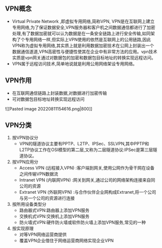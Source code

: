 
## VPN概念
- Virtual Private Network ,即虚拟专用网络,简称VPN, VPN是在互联网上建立专用网络,为了保证数据安全,VPN服务器和客户机之间数据通信都进行了加密处理,有了数据加密就可以认为数据是在一条安全链路上进行安全传输,如同架构了个专用网络一样,但实际上VPN使用的依然是互联网上的公用链路,因此VPN称为虚拟专用网络,其实质上就是利用数据加密技术在公网上封装出一个数据通信遂道,VPN高密性与便捷性使其在企业中有非常方法的应用。vpn技术实质是vpn网关通过对数据包的加密和数据包目标地址的转换实现远程访问。
- VPN属于远程访问技术,简单地说就是利用公用网络架设专用网络。

## VPN作用
- 在互联网通信链路上封装数据,对数据进行加密传输
- 可对数据包目标地址转换实现远程访问

![[Pasted image 20220811154616.png|800]]

## VPN分类
1. 按VPN协议分
	-  VPN的隧道协议主要有PPTP、L2TP、IPSec、SSLVPN,其中PPTP和L2TP协议工作在OSI模型的第二层,又称为二层隧道协议:IPSec是第三层隧道协议。
2. 按VPN应用分
	- Access VPN (远程接入VPN) :客户端到网关,使用公网作为骨干网在设备之间传输VPN数据流
	- Intranet VPN (内联网VPN) :网关到网关,通过公司的网络架构连接来自同公司的资源
	-  Extranet VPN (外联网VPN) :与合作伙伴企业网构成Extranet,将一个公司与另一个公司的资源进行连接
3. 按所用设备类型分
	- 路由器式VPN:路由器上添加VPN服务
	- 交换机式VPN:交换机上添加VPN服务
	- 防火墙式VPN:硬件防火墙或软件防火墙上添加VPN服务,常见的一种
4. 按实现原理
	- 对等VPN网络运营商提供
	- 覆盖VPN企业借住于网络运营商网络实现企业VPN


